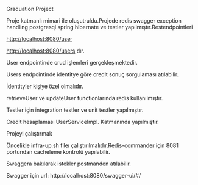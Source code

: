 ﻿Graduation Project

Proje katmanlı mimari ile oluşutruldu.Projede redis swagger exception handling postgresql spring hibernate ve testler yapılmıştır.Restendpointleri 

<http://localhost:8080/user>

<http://localhost:8080/users>  dır.

User endpointinde crud işlemleri gerçekleşmektedir.

Users endpointinde identitye göre credit sonuç sorgulaması atılabilir.

İdentityler kişiye özel olmalıdır.

retrieveUser ve updateUser functionlarında redis kullanılmıştır.

Testler için integration testler ve unit testler yapılmıştır.

Credit hesaplaması UserServiceImpl. Katmanında yapılmıştır.

Projeyi çalıştırmak

Öncelikle infra-up.sh fileı çalıştırılmalıdır.Redis-commander için 8081 portundan cacheleme kontrolü yapılabilir.

Swaggera bakılarak istekler postmanden atılabilir.

Swagger için url: http://localhost:8080/swagger-ui/#/
